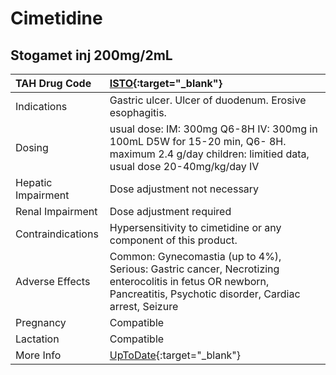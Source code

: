 # Cimetidine

## Stogamet inj 200mg/2mL

| TAH Drug Code      | [ISTO](https://www.tahsda.org.tw/drugs/hissearch.php?drug_code=ISTO){:target="_blank"}                                                                             |
|:-------------------|:-------------------------------------------------------------------------------------------------------------------------------------------------------------------|
| Indications        | Gastric ulcer. Ulcer of duodenum. Erosive esophagitis.                                                                                                             |
| Dosing             | usual dose: IM: 300mg Q6-8H IV: 300mg in 100mL D5W for 15-20 min, Q6- 8H. maximum 2.4 g/day children: limitied data, usual dose 20-40mg/kg/day IV                  |
| Hepatic Impairment | Dose adjustment not necessary                                                                                                                                      |
| Renal Impairment   | Dose adjustment required                                                                                                                                           |
| Contraindications  | Hypersensitivity to cimetidine or any component of this product.                                                                                                   |
| Adverse Effects    | Common: Gynecomastia (up to 4%), Serious: Gastric cancer, Necrotizing enterocolitis in fetus OR newborn, Pancreatitis, Psychotic disorder, Cardiac arrest, Seizure |
| Pregnancy          | Compatible                                                                                                                                                         |
| Lactation          | Compatible                                                                                                                                                         |
| More Info          | [UpToDate](https://www.uptodate.com/contents/cimetidine-drug-information){:target="_blank"}                                                                        |

